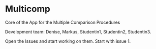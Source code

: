 # Multicomp
Core of the App for the Multiple Comparison Procedures

Development team: Denise, Markus, Studentin1, Studentin2, Studentin3. 

Open the Issues and start working on them. Start with issue 1. 

